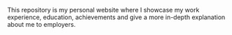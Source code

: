 This repository is my personal website where I showcase my work experience, education, achievements and give a more in-depth explanation about me to employers. 
